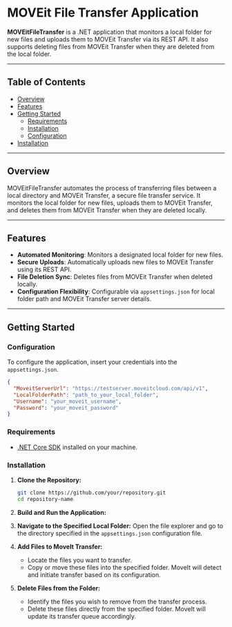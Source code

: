 # MOVEit File Transfer Application

**MOVEitFileTransfer** is a .NET application that monitors a local folder for new files and uploads them to MOVEit Transfer via its REST API.
It also supports deleting files from MOVEit Transfer when they are deleted from the local folder.

---

## Table of Contents

- [Overview](#overview)
- [Features](#features)
- [Getting Started](#getting-started)
  - [Requirements](#requirements)
  - [Installation](#installation)
  - [Configuration](#configuration)
- [Installation](#installation)

---

## Overview

MOVEitFileTransfer automates the process of transferring files between a local directory and MOVEit Transfer, a secure file transfer service. It monitors the local folder for new files, uploads them to MOVEit Transfer, and deletes them from MOVEit Transfer when they are deleted locally.

---

## Features

- **Automated Monitoring**: Monitors a designated local folder for new files.
- **Secure Uploads**: Automatically uploads new files to MOVEit Transfer using its REST API.
- **File Deletion Sync**: Deletes files from MOVEit Transfer when deleted locally.
- **Configuration Flexibility**: Configurable via `appsettings.json` for local folder path and MOVEit Transfer server details.

---

## Getting Started

### Configuration
To configure the application, insert your credentials into the `appsettings.json`.

   ```json
   {
     "MoveitServerUrl": "https://testserver.moveitcloud.com/api/v1",
     "LocalFolderPath": "path_to_your_local_folder",
     "Username": "your_moveit_username",
     "Password": "your_moveit_password"
   }
```


### Requirements


- [.NET Core SDK](https://dotnet.microsoft.com/download) installed on your machine.


 ### Installation

1. **Clone the Repository:**

   ```bash
   git clone https://github.com/your/repository.git
   cd repository-name
   
2. **Build and Run the Application:**

3. **Navigate to the Specified Local Folder:**
   Open the file explorer and go to the directory specified in the `appsettings.json` configuration file.

4. **Add Files to MoveIt Transfer:**
   - Locate the files you want to transfer.
   - Copy or move these files into the specified folder. MoveIt will detect and initiate transfer based on its configuration.

5. **Delete Files from the Folder:**
   - Identify the files you wish to remove from the transfer process.
   - Delete these files directly from the specified folder. MoveIt will update its transfer queue accordingly.
